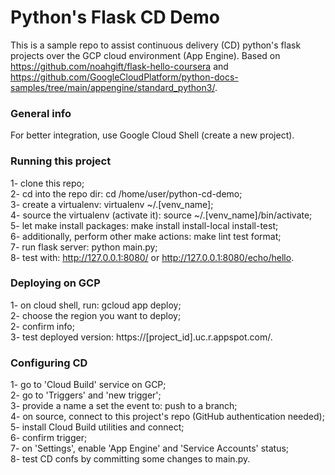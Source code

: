 # Python's Flask CD Demo  
This is a sample repo to assist continuous delivery (CD) python's flask projects over the GCP cloud environment (App Engine). Based on https://github.com/noahgift/flask-hello-coursera and https://github.com/GoogleCloudPlatform/python-docs-samples/tree/main/appengine/standard_python3/.  

### General info ###
For better integration, use Google Cloud Shell (create a new project). 

### Running this project  ###
1- clone this repo;  
2- cd into the repo dir: cd /home/user/python-cd-demo;  
3- create a virtualenv: virtualenv ~/.[venv_name];  
4- source the virtualenv (activate it): source ~/.[venv_name]/bin/activate;  
5- let make install packages: make install install-local install-test;  
6- additionally, perform other make actions: make lint test format;  
7- run flask server: python main.py;  
8- test with: http://127.0.0.1:8080/ or http://127.0.0.1:8080/echo/hello.  

### Deploying on GCP  ###
1- on cloud shell, run: gcloud app deploy;  
2- choose the region you want to deploy;  
2- confirm info;  
3- test deployed version: https://[project_id].uc.r.appspot.com/.

### Configuring CD  ###
1- go to 'Cloud Build' service on GCP;  
2- go to 'Triggers' and 'new trigger';  
3- provide a name a set the event to: push to a branch;  
4- on source, connect to this project's repo (GitHub authentication needed);  
5- install Cloud Build utilities and connect;  
6- confirm trigger;  
7- on 'Settings', enable 'App Engine' and 'Service Accounts' status;  
8- test CD confs by committing some changes to main.py.
